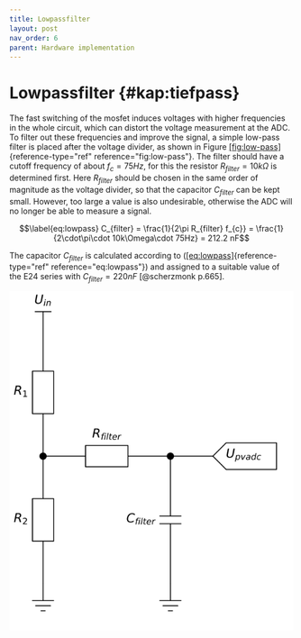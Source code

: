 ```yaml
---
title: Lowpassfilter
layout: post
nav_order: 6
parent: Hardware implementation
---
```


# Lowpassfilter {#kap:tiefpass}

The fast switching of the mosfet induces voltages with higher frequencies
in the whole circuit, which can distort the voltage measurement at the
ADC. To filter out
these frequencies and improve the signal, a simple low-pass filter is
placed after the voltage divider, as shown in Figure
[\[fig:low-pass\]](#fig:low-pass){reference-type="ref"
reference="fig:low-pass"}. The filter should have a cutoff frequency of
about ${f_{c}=75 Hz}$, for this the resistor $R_{filter}=10k\Omega$ is
determined first. Here $R_{filter}$ should be chosen in the same order
of magnitude as the voltage divider, so that the capacitor $C_{filter}$
can be kept small. However, too large a value is also undesirable,
otherwise the ADC
will no longer be able to measure a signal.

$$\label{eq:lowpass}
C_{filter} = \frac{1}{2\pi R_{filter} f_{c}} = \frac{1}{2\cdot\pi\cdot 10k\Omega\cdot 75Hz} = 212.2 nF$$

The capacitor $C_{filter}$ is calculated according to
([\[eq:lowpass\]](#eq:lowpass){reference-type="ref"
reference="eq:lowpass"}) and assigned to a suitable value of the E24
series with $C_{filter} = 220 nF$ [@scherzmonk p.665].

![image](/assets/image/tiefpass.svg)
